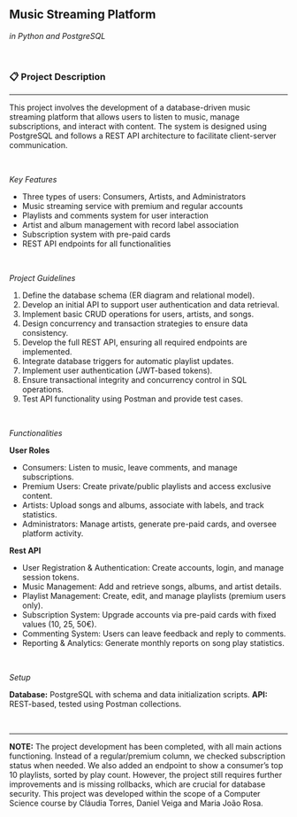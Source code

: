 ## Music Streaming Platform
*in Python and PostgreSQL*

&nbsp;

### 📋 Project Description
---

This project involves the development of a database-driven music streaming platform that allows users to listen to music, manage subscriptions, and interact with content. The system is designed using PostgreSQL and follows a REST API architecture to facilitate client-server communication.

&nbsp;

*Key Features*

- Three types of users: Consumers, Artists, and Administrators
- Music streaming service with premium and regular accounts
- Playlists and comments system for user interaction
- Artist and album management with record label association
- Subscription system with pre-paid cards
- REST API endpoints for all functionalities

&nbsp;

*Project Guidelines*

1. Define the database schema (ER diagram and relational model).
2. Develop an initial API to support user authentication and data retrieval.
3. Implement basic CRUD operations for users, artists, and songs.
4. Design concurrency and transaction strategies to ensure data consistency.
5. Develop the full REST API, ensuring all required endpoints are implemented.
6. Integrate database triggers for automatic playlist updates.
7. Implement user authentication (JWT-based tokens).
8. Ensure transactional integrity and concurrency control in SQL operations.
9. Test API functionality using Postman and provide test cases.

&nbsp;

*Functionalities*

**User Roles**
- Consumers: Listen to music, leave comments, and manage subscriptions.
- Premium Users: Create private/public playlists and access exclusive content.
- Artists: Upload songs and albums, associate with labels, and track statistics.
- Administrators: Manage artists, generate pre-paid cards, and oversee platform activity.

**Rest API**
- User Registration & Authentication: Create accounts, login, and manage session tokens.
- Music Management: Add and retrieve songs, albums, and artist details.
- Playlist Management: Create, edit, and manage playlists (premium users only).
- Subscription System: Upgrade accounts via pre-paid cards with fixed values (10, 25, 50€).
- Commenting System: Users can leave feedback and reply to comments.
- Reporting & Analytics: Generate monthly reports on song play statistics.

&nbsp;

*Setup*

**Database:** PostgreSQL with schema and data initialization scripts.
**API:** REST-based, tested using Postman collections.

&nbsp;

---

**NOTE:** The project development has been completed, with all main actions functioning. Instead of a regular/premium column, we checked subscription status when needed. We also added an endpoint to show a consumer’s top 10 playlists, sorted by play count. However, the project still requires further improvements and is missing rollbacks, which are crucial for database security. This project was developed within the scope of a Computer Science course by Cláudia Torres, Daniel Veiga and Maria João Rosa.
